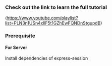 ### Check out the link to learn the full tutorial
(https://www.youtube.com/playlist?list=PLN3n1USn4xllF5t1GZhEwFQNDnStgupdB)

### Prerequisite

#### For Server
Install dependencies of express-session
